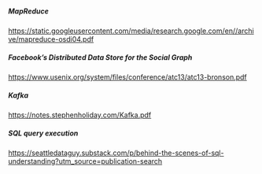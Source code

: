 ##### MapReduce
https://static.googleusercontent.com/media/research.google.com/en//archive/mapreduce-osdi04.pdf

##### Facebook’s Distributed Data Store for the Social Graph
https://www.usenix.org/system/files/conference/atc13/atc13-bronson.pdf

##### Kafka 
https://notes.stephenholiday.com/Kafka.pdf

##### SQL query execution 
https://seattledataguy.substack.com/p/behind-the-scenes-of-sql-understanding?utm_source=publication-search

